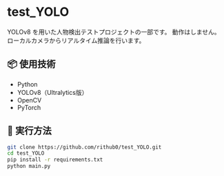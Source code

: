 # test_YOLO

YOLOv8 を用いた人物検出テストプロジェクトの一部です。
動作はしません。
ローカルカメラからリアルタイム推論を行います。

## 📦 使用技術
- Python
- YOLOv8（Ultralytics版）
- OpenCV
- PyTorch

## 🚀 実行方法

```bash
git clone https://github.com/rithub0/test_YOLO.git
cd test_YOLO
pip install -r requirements.txt
python main.py
